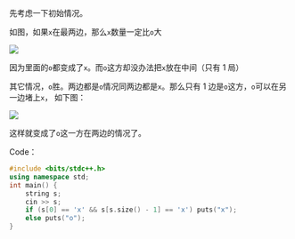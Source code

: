 先考虑一下初始情况。

如图，如果`x`在最两边，那么`x`数量一定比`o`大

![](https://ftp.bmp.ovh/imgs/2021/04/b4d6c08bf15bc36e.png)

因为里面的`o`都变成了`x`。而`o`这方却没办法把`x`放在中间（只有 $1$ 局）

其它情况，`o`胜。两边都是`o`情况同两边都是`x`。那么只有 $1$ 边是`o`这方，`o`可以在另一边堵上`x`， 如下图：

![](https://ftp.bmp.ovh/imgs/2021/04/e2c03db22ec14034.png)

这样就变成了`o`这一方在两边的情况了。

Code：

```cpp
#include <bits/stdc++.h>
using namespace std;
int main() {
    string s;
    cin >> s;
    if (s[0] == 'x' && s[s.size() - 1] == 'x') puts("x");
    else puts("o");
}
```